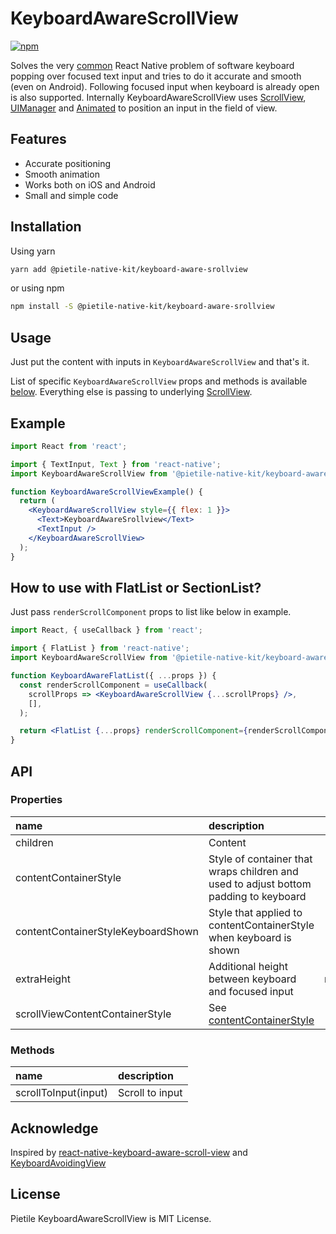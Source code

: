 # KeyboardAwareScrollView

[![npm](https://img.shields.io/npm/v/@pietile-native-kit/keyboard-aware-srollview.svg?color=%2356C838)](https://www.npmjs.com/package/@pietile-native-kit/keyboard-aware-srollview)

Solves the very [common](https://www.reddit.com/r/reactnative/comments/azuy4v/were_the_react_native_team_aua/eiaa8vs/)
React Native problem of software keyboard popping over focused text input and tries to do it accurate and smooth (even on Android).
Following focused input when keyboard is already open is also supported. Internally KeyboardAwareScrollView uses
[ScrollView](https://facebook.github.io/react-native/docs/scrollview),
[UIManager](https://facebook.github.io/react-native/docs/direct-manipulation#other-native-methods) and
[Animated](https://facebook.github.io/react-native/docs/animations) to position an input in the field of view.

## Features

- Accurate positioning
- Smooth animation
- Works both on iOS and Android
- Small and simple code

## Installation

Using yarn

```bash
yarn add @pietile-native-kit/keyboard-aware-srollview
```

or using npm

```bash
npm install -S @pietile-native-kit/keyboard-aware-srollview
```

## Usage

Just put the content with inputs in `KeyboardAwareScrollView` and that's it.

List of specific `KeyboardAwareScrollView` props and methods is available [below](#api).
Everything else is passing to underlying [ScrollView](https://facebook.github.io/react-native/docs/scrollview).

## Example

```jsx
import React from 'react';

import { TextInput, Text } from 'react-native';
import KeyboardAwareScrollView from '@pietile-native-kit/keyboard-aware-srollview';

function KeyboardAwareScrollViewExample() {
  return (
    <KeyboardAwareScrollView style={{ flex: 1 }}>
      <Text>KeyboardAwareSrollview</Text>
      <TextInput />
    </KeyboardAwareScrollView>
  );
}
```

## How to use with FlatList or SectionList?

Just pass `renderScrollComponent` props to list like below in example.

```jsx
import React, { useCallback } from 'react';

import { FlatList } from 'react-native';
import KeyboardAwareScrollView from '@pietile-native-kit/keyboard-aware-srollview';

function KeyboardAwareFlatList({ ...props }) {
  const renderScrollComponent = useCallback(
    scrollProps => <KeyboardAwareScrollView {...scrollProps} />,
    [],
  );

  return <FlatList {...props} renderScrollComponent={renderScrollComponent} />;
}
```

## API

### Properties

| name                               | description                                                                                                |   type | default |
| :--------------------------------- | :--------------------------------------------------------------------------------------------------------- | -----: | :------ |
| children                           | Content                                                                                                    |   Node | -       |
| contentContainerStyle              | Style of container that wraps children and used to adjust bottom padding to keyboard                       |  style | -       |
| contentContainerStyleKeyboardShown | Style that applied to contentContainerStyle when keyboard is shown                                         |  style | -       |
| extraHeight                        | Additional height between keyboard and focused input                                                       | number | 24      |
| scrollViewContentContainerStyle    | See [contentContainerStyle](https://facebook.github.io/react-native/docs/scrollview#contentcontainerstyle) |  style | -       |

### Methods

| name                 | description     |
| :------------------- | :-------------- |
| scrollToInput(input) | Scroll to input |

## Acknowledge

Inspired by [react-native-keyboard-aware-scroll-view](https://github.com/APSL/react-native-keyboard-aware-scroll-view) and [KeyboardAvoidingView](https://facebook.github.io/react-native/docs/keyboardavoidingview)

## License

Pietile KeyboardAwareScrollView is MIT License.
